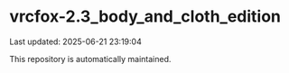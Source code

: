 # vrcfox-2.3_body_and_cloth_edition

Last updated: 2025-06-21 23:19:04

This repository is automatically maintained.

